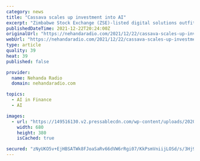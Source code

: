 ```yaml
---
category: news
title: "Cassava scales up investment into AI"
excerpt: "Zimbabwe Stock Exchange (ZSE)-listed digital solutions outfit Cassava Smartech (Cassava) is scaling up investment into artificial intelligence (AI) to maintain an edge over competition."
publishedDateTime: 2021-12-22T20:24:00Z
originalUrl: "https://nehandaradio.com/2021/12/22/cassava-scales-up-investment-into-ai/"
webUrl: "https://nehandaradio.com/2021/12/22/cassava-scales-up-investment-into-ai/"
type: article
quality: 39
heat: 39
published: false

provider:
  name: Nehanda Radio
  domain: nehandaradio.com

topics:
  - AI in Finance
  - AI

images:
  - url: "https://149516130.v2.pressablecdn.com/wp-content/uploads/2020/05/Mr-Eddie-Chibi-CEO-Cassava-Smartech.jpg"
    width: 680
    height: 380
    isCached: true

secured: "zNyUKO5v+EjHBSATWk8FJoaSaRv66dVW6rRgi07/KkPsmVniijLOSd/s/3Hj9Pdu1FZ+OwlL400P+CkVVyoClZ9McQNxMKS8QcWWJyDLExIeym+QV1gutHr2PvyFZBeNtjuD02Hihz2F9kDwCOJJc1YWU6ur68JyN6d2tFBe7eDL+JJxwIITjksXWKyS2gpeX2Z4KaEnk96ICmfpXcw9WT36kwctjHJmoj5vbl0j/arQZtuqts8qMsiYyKg0dX2FVOhbO9U2wOwZXcNhbtW4cgaW6XJy5xCtExjHor6qTGGHgEgSPK4vrbgOt/qsxizwyqwtEAUEbwSpKQRQ1HzHmY9c0/nKXTXVB5FXKzxf9Dc=;QUDqcxGXriSWxCb0zwNyfA=="
---
```


